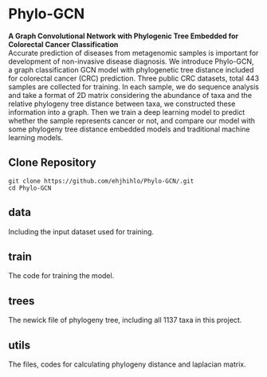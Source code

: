 # Phylo-GCN
**A Graph Convolutional Network with Phylogenic Tree Embedded for Colorectal Cancer Classification**  
Accurate prediction of diseases from metagenomic samples is important for development of non-invasive disease diagnosis. We introduce Phylo-GCN, a graph classification GCN model with phylogenetic tree distance included for colorectal cancer (CRC) prediction. Three public CRC datasets, total 443 samples are collected for training. In each sample, we do sequence analysis and take a format of 2D matrix considering the abundance of taxa and the relative phylogeny tree distance between taxa, we constructed these information into a graph. Then we train a deep learning model to predict whether the sample represents cancer or not, and compare our model with some phylogeny tree distance embedded models and traditional machine learning models.    
## Clone Repository
``` 
git clone https://github.com/ehjhihlo/Phylo-GCN/.git  
cd Phylo-GCN  
```
## data  
Including the input dataset used for training.  
## train  
The code for training the model.  
## trees
The newick file of phylogeny tree, including all 1137 taxa in this project.  
## utils  
The files, codes for calculating phylogeny distance and laplacian matrix.  
